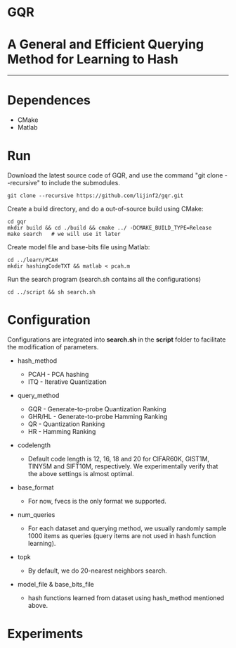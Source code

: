 GQR
==========
# A General and Efficient Querying Method for Learning to Hash
-----------------------------------------------------------------------------------------------------------------

# Dependences
- CMake
- Matlab

# Run
Download the latest source code of GQR, and use the command "git clone --recursive" to include the submodules.
```
git clone --recursive https://github.com/lijinf2/gqr.git
```
Create a build directory, and do a out-of-source build using CMake:
```
cd gqr
mkdir build && cd ./build && cmake ../ -DCMAKE_BUILD_TYPE=Release
make search   # we will use it later
```
Create model file and base-bits file using Matlab:
```
cd ../learn/PCAH 
mkdir hashingCodeTXT && matlab < pcah.m
```
Run the search program (search.sh contains all the configurations)
```
cd ../script && sh search.sh
```

# Configuration

Configurations are integrated into **search.sh** in the **script** folder to facilitate the modification of parameters.    


* hash_method  
  - PCAH   - PCA hashing
  - ITQ    - Iterative Quantization
  
* query_method   
  - GQR    - Generate-to-probe Quantization Ranking   
  - GHR/HL - Generate-to-probe Hamming Ranking    
  - QR     - Quantization Ranking  
  - HR     - Hamming Ranking
  
* codelength    
  - Default code length is 12, 16, 18 and 20 for CIFAR60K, GIST1M, TINY5M and SIFT10M, respectively. We experimentally verify that the above settings is almost optimal.
  
* base_format
  - For now, fvecs is the only format we supported.
  
* num_queries
  - For each dataset and querying method, we usually randomly sample 1000 items as queries (query items are not used in hash function learning).
 
* topk
  - By default, we do 20-nearest neighbors search.
  
* model_file & base_bits_file
  - hash functions learned from dataset using hash_method mentioned above.
  
# Experiments

  
